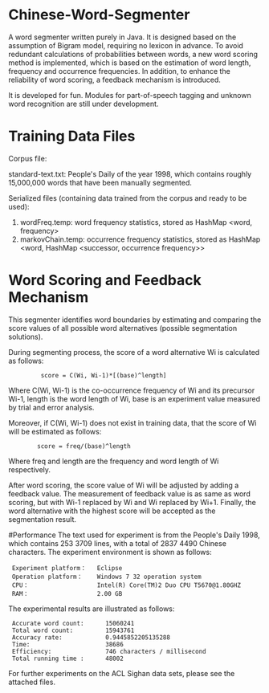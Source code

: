 # Chinese-Word-Segmenter

A word segmenter written purely in Java. It is designed based on the assumption of Bigram model, requiring no lexicon in advance. To avoid redundant calculations of probabilities between words, a new word scoring method is implemented, which is based on the estimation of word length, frequency and occurrence frequencies. In addition, to enhance the reliability of word scoring, a feedback mechanism is introduced. 

It is developed for fun.
Modules for part-of-speech tagging and unknown word recognition are still under development.

# Training Data Files
Corpus file:

standard-text.txt: People's Daily of the year 1998, which contains roughly 15,000,000 words that have been manually segmented.

Serialized files (containing data trained from the corpus and ready to be used):

1. wordFreq.temp: word frequency statistics, stored as HashMap \<word, frequency>
2. markovChain.temp: occurrence frequency statistics, stored as HashMap \<word, HashMap \<successor, occurrence frequency>>

# Word Scoring and Feedback Mechanism
This segmenter identifies word boundaries by estimating and comparing the score values of all possible word alternatives (possible segmentation solutions).

During segmenting process, the score of a word alternative Wi is calculated as follows:

             score = C(Wi, Wi-1)*[(base)^length]

Where C(Wi, Wi-1) is the co-occurrence frequency of Wi and its precursor Wi-1, length is the word length of Wi, base is an experiment value measured by trial and error analysis.

Moreover, if C(Wi, Wi-1) does not exist in training data, that the score of Wi will be estimated as follows:

            score = freq/(base)^length

Where freq and length are the frequency and word length of Wi respectively.

After word scoring, the score value of Wi will be adjusted by adding a feedback value.
The measurement of feedback value is as same as word scoring, but with Wi-1 replaced by Wi and Wi replaced by Wi+1.
Finally, the word alternative with the highest score will be accepted as the segmentation result.

#Performance
The text used for experiment is from the People's Daily 1998, which contains 253 3709 lines, with a total of 2837 4490 Chinese characters. The experiment environment is shown as follows:

     Experiment platform：   Eclipse 
     Operation platform：    Windows 7 32 operation system 
     CPU：                   Intel(R) Core(TM)2 Duo CPU T5670@1.80GHZ 
     RAM：                   2.00 GB 

 The experimental results are illustrated as follows:	
 
     Accurate word count:      15060241  
     Total word count:         15943761
     Accuracy rate:            0.9445852205135288
     Time:                     38686
     Efficiency:               746 characters / millisecond
     Total running time :      48002

For further experiments on the ACL Sighan data sets, please see the attached files.
